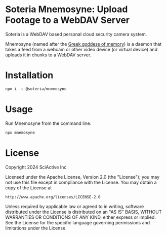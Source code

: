 # Soteria Mnemosyne: Upload Footage to a WebDAV Server

Soteria is a WebDAV based personal cloud security camera system.

Mnemosyne (named after the [Greek goddess of memory](https://en.wikipedia.org/wiki/Mnemosyne)) is a daemon that takes a feed from a webcam or other video device (or virtual device) and uploads it in chunks to a WebDAV server.

# Installation

```sh
npm i -s @soteria/mnemosyne
```

# Usage

Run Mnemosyne from the command line.

```sh
npx mnemosyne
```

# License

Copyright 2024 SciActive Inc

Licensed under the Apache License, Version 2.0 (the "License");
you may not use this file except in compliance with the License.
You may obtain a copy of the License at

    http://www.apache.org/licenses/LICENSE-2.0

Unless required by applicable law or agreed to in writing, software
distributed under the License is distributed on an "AS IS" BASIS,
WITHOUT WARRANTIES OR CONDITIONS OF ANY KIND, either express or implied.
See the License for the specific language governing permissions and
limitations under the License.
